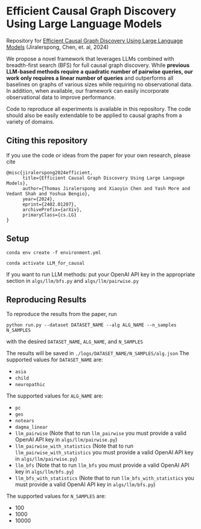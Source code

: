 # Efficient Causal Graph Discovery Using Large Language Models
Repository for [Efficient Causal Graph Discovery Using Large Language Models](https://arxiv.org/abs/2402.01207) (Jiralerspong, Chen, et. al, 2024)

We propose a novel framework that leverages LLMs combined with breadth-first search (BFS) for full causal graph discovery. While **previous LLM-based methods require a quadratic number of pairwise queries, our work only requires a linear number of queries** and outperforms all baselines on graphs of various sizes while requiring no observational data. In addition, when available, our framework can easily incorporate observational data to improve performance.

Code to reproduce all experiments is available in this repository. The code should also be easily extendable to be applied to causal graphs from a variety of domains.


## Citing this repository

If you use the code or ideas from the paper for your own research, please cite 
```
@misc{jiralerspong2024efficient,
      title={Efficient Causal Graph Discovery Using Large Language Models}, 
      author={Thomas Jiralerspong and Xiaoyin Chen and Yash More and Vedant Shah and Yoshua Bengio},
      year={2024},
      eprint={2402.01207},
      archivePrefix={arXiv},
      primaryClass={cs.LG}
}
```


## Setup
`conda env create -f environment.yml`

`conda activate LLM_for_causal`

If you want to run LLM methods: put your OpenAI API key in the appropriate section in `algs/llm/bfs.py` and `algs/llm/pairwise.py`

## Reproducing Results
To reproduce the results from the paper, run 

`python run.py --dataset DATASET_NAME --alg ALG_NAME --n_samples N_SAMPLES`

with the desired `DATASET_NAME`, `ALG_NAME`, and `N_SAMPLES`

The results will be saved in `./logs/DATASET_NAME/N_SAMPLES/alg.json`
The supported values for `DATASET_NAME` are:
- `asia`
- `child`
- `neuropathic`

The supported values for `ALG_NAME` are:
- `pc`
- `ges`
- `notears`
- `dagma_linear`
- `llm_pairwise` (Note that to run `llm_pairwise` you must provide a valid OpenAI API key in `algs/llm/pairwise.py`)
- `llm_pairwise_with_statistics` (Note that to run `llm_pairwise_with_statistics` you must provide a valid OpenAI API key in `algs/llm/pairwise.py`)
- `llm_bfs` (Note that to run `llm_bfs` you must provide a valid OpenAI API key in `algs/llm/bfs.py`)
- `llm_bfs_with_statistics` (Note that to run `llm_bfs_with_statistics` you must provide a valid OpenAI API key in `algs/llm/bfs.py`)

The supported values for `N_SAMPLES` are:
- 100
- 1000
- 10000
